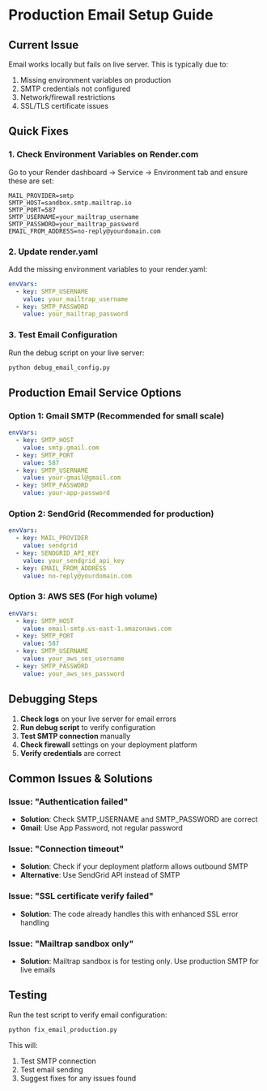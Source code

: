 # Production Email Setup Guide

## Current Issue
Email works locally but fails on live server. This is typically due to:
1. Missing environment variables on production
2. SMTP credentials not configured
3. Network/firewall restrictions
4. SSL/TLS certificate issues

## Quick Fixes

### 1. Check Environment Variables on Render.com
Go to your Render dashboard → Service → Environment tab and ensure these are set:

```
MAIL_PROVIDER=smtp
SMTP_HOST=sandbox.smtp.mailtrap.io
SMTP_PORT=587
SMTP_USERNAME=your_mailtrap_username
SMTP_PASSWORD=your_mailtrap_password
EMAIL_FROM_ADDRESS=no-reply@yourdomain.com
```

### 2. Update render.yaml
Add the missing environment variables to your render.yaml:

```yaml
envVars:
  - key: SMTP_USERNAME
    value: your_mailtrap_username
  - key: SMTP_PASSWORD
    value: your_mailtrap_password
```

### 3. Test Email Configuration
Run the debug script on your live server:
```bash
python debug_email_config.py
```

## Production Email Service Options

### Option 1: Gmail SMTP (Recommended for small scale)
```yaml
envVars:
  - key: SMTP_HOST
    value: smtp.gmail.com
  - key: SMTP_PORT
    value: 587
  - key: SMTP_USERNAME
    value: your-gmail@gmail.com
  - key: SMTP_PASSWORD
    value: your-app-password
```

### Option 2: SendGrid (Recommended for production)
```yaml
envVars:
  - key: MAIL_PROVIDER
    value: sendgrid
  - key: SENDGRID_API_KEY
    value: your_sendgrid_api_key
  - key: EMAIL_FROM_ADDRESS
    value: no-reply@yourdomain.com
```

### Option 3: AWS SES (For high volume)
```yaml
envVars:
  - key: SMTP_HOST
    value: email-smtp.us-east-1.amazonaws.com
  - key: SMTP_PORT
    value: 587
  - key: SMTP_USERNAME
    value: your_aws_ses_username
  - key: SMTP_PASSWORD
    value: your_aws_ses_password
```

## Debugging Steps

1. **Check logs** on your live server for email errors
2. **Run debug script** to verify configuration
3. **Test SMTP connection** manually
4. **Check firewall** settings on your deployment platform
5. **Verify credentials** are correct

## Common Issues & Solutions

### Issue: "Authentication failed"
- **Solution**: Check SMTP_USERNAME and SMTP_PASSWORD are correct
- **Gmail**: Use App Password, not regular password

### Issue: "Connection timeout"
- **Solution**: Check if your deployment platform allows outbound SMTP
- **Alternative**: Use SendGrid API instead of SMTP

### Issue: "SSL certificate verify failed"
- **Solution**: The code already handles this with enhanced SSL error handling

### Issue: "Mailtrap sandbox only"
- **Solution**: Mailtrap sandbox is for testing only. Use production SMTP for live emails

## Testing

Run the test script to verify email configuration:
```bash
python fix_email_production.py
```

This will:
1. Test SMTP connection
2. Test email sending
3. Suggest fixes for any issues found
